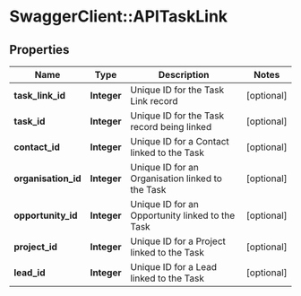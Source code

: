 # SwaggerClient::APITaskLink

## Properties
Name | Type | Description | Notes
------------ | ------------- | ------------- | -------------
**task_link_id** | **Integer** | Unique ID for the Task Link record | [optional] 
**task_id** | **Integer** | Unique ID for the Task record being linked | [optional] 
**contact_id** | **Integer** | Unique ID for a Contact linked to the Task | [optional] 
**organisation_id** | **Integer** | Unique ID for an Organisation linked to the Task | [optional] 
**opportunity_id** | **Integer** | Unique ID for an Opportunity linked to the Task | [optional] 
**project_id** | **Integer** | Unique ID for a Project linked to the Task | [optional] 
**lead_id** | **Integer** | Unique ID for a Lead linked to the Task | [optional] 


